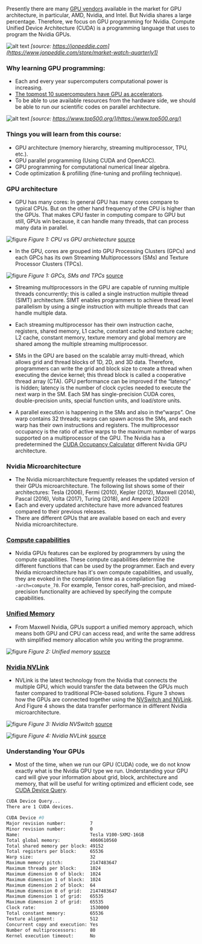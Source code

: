 Presently there are many [GPU vendors](https://www.jonpeddie.com/reports/market-watch/)
available in the market for GPU architecture, in particular,
AMD, Nvidia, and Intel. But Nvidia shares a large percentage.
Therefore, we focus on GPU programming for Nvidia.
Compute Unified Device Architecture (CUDA)
is a programming language that uses to program the Nvidia GPUs. 

![alt text](https://drive.google.com/uc?export=view&id=1Vcc4x9mGfK-iJHuhJ49-fGCsi1MAya0_)
*[source: https://jonpeddie.com](https://www.jonpeddie.com/store/market-watch-quarterly1)*

### Why learning GPU programming:

* Each and every year supercomputers computational power is increasing.
* [The topmost 10 supercomputers have GPU as accelerators](https://www.top500.org/).
* To be able to use available resources from the hardware side, we should be 
  able to run our scientific codes on parallel architecture.  

![alt text](https://drive.google.com/uc?export=view&id=1ANhLrLAmeHdIyE4ysyZnqQA449Fgq8tu)
*[source: https://www.top500.org/](https://www.top500.org/)*


### Things you will learn from this course:

* GPU architecture (memory hierarchy, streaming multiprocessor, TPU, etc.).
* GPU parallel programming (Using CUDA and OpenACC).
* GPU programming for computational numerical linear algebra.
* Code optimization & profilling (fine-tuning and profiling technique).


### GPU architecture

* GPU has many cores: In general GPU has many cores compare
  to typical CPUs. But on the other hand frequency of the
  CPU is higher than the GPUs. That makes CPU faster in
  computing compare to GPU but still, GPUs win because,
  it can handle many threads, that can process many data in parallel. 

![figure](https://drive.google.com/uc?export=view&id=1khagSDq91t7uZipGgPCM-Nf37yYFEraJ)
*Figure 1: CPU vs GPU archietecture* [source](https://docs.nvidia.com/cuda/cuda-c-programming-guide/index.html#introduction)


* In the GPU, cores are grouped into GPU Processing Clusters
  (GPCs) and each GPCs has its own Streaming Multiprocessors
  (SMs) and Texture Processor Clusters (TPCs). 

![figure](https://drive.google.com/uc?export=view&id=1RRDH7Wfaz8Vo3ueJl-mg1XW83Wd5QwaY)
*Figure 1: GPCs, SMs and TPCs* [source](https://docs.nvidia.com/cuda/cuda-c-programming-guide/index.html#introduction)


* Streaming multiprocessors in the GPU are capable of running
  multiple threads concurrently; this is called a single
  instruction multiple thread (SIMT) architecture.
  SIMT enables programmers to achieve thread level parallelism
  by using a single instruction with multiple threads that can handle multiple data. 

* Each streaming multiprocessor has their own instruction cache, registers, shared
  memory, L1 cache, constant cache and texture cache; L2 cache, constant memory,
  texture memory and global memory are shared among the multiple streaming multiprocessor.

* SMs in the GPU are based on the scalable array multi-thread,
  which allows grid and thread blocks of 1D, 2D, and 3D data.
  Therefore, programmers can write the grid and block size to
  create a thread when executing the device kernel; this thread
  block is called a cooperative thread array (CTA). GPU performance can be
  improved if the “latency” is hidden; latency is the number of clock cycles needed
  to execute the next warp in the SM. Each SM has single-precision CUDA cores,
  double-precision units, special function units, and load/store units.

* A parallel execution is happening in the SMs and also in the“warps”.
  One warp contains 32 threads; warps can spawn across the SMs,
  and each warp has their own instructions and registers.
  The multiprocessor occupancy is the ratio of active warps
  to the maximum number of warps supported on a multiprocessor of
  the GPU. The Nvidia has a predetermined the
  [CUDA Occupancy Calculator](https://docs.nvidia.com/cuda/cuda-occupancy-calculator/index.html)
  different Nvidia GPU architecture. 


### Nvidia Microarchitecture
* The Nvidia microarchitecture frequently releases the updated
  version of their GPUs microarchitecture. The following
  list shows some of their architectures: Tesla (2006),
  Fermi (2010), Kepler (2012), Maxwell (2014),
  Pascal (2016), Volta (2017), Turing (2018), and Ampere (2020) 
* Each and every updated architecture have more advanced
  features compared to their previous releases. 
* There are different GPUs that are available
  based on each and every Nvidia microarchitecture.


### [Compute capabilities](https://docs.nvidia.com/cuda/cuda-c-programming-guide/index.html#compute-capability)
* Nvidia GPUs features can be explored by programmers by
  using the compute capabilities. These compute capabilities
  determine the different functions that can be used by the programmer.
  Each and every Nvidia microarchitecture has it's own compute
  capabilities, and usually, they are evoked in the
  compilation time as a compilation flag <code> -arch=compute_70</code>.
  For example, Tensor cores, half-precision, and mixed-precision
  functionality are achieved by specifying the compute capabilities. 


### [Unified Memory](https://developer.nvidia.com/blog/unified-memory-cuda-beginners/)

* From Maxwell Nvidia, GPUs support a unified memory approach,
  which means both GPU and CPU can access read,
  and write the same address with simplified
  memory allocation while you writing the programme.

![figure](https://drive.google.com/uc?export=view&id=1s3PbSwz5nRxSBh9xdEZ29bwSZQe7Pn2d)
*Figure 2: Unified memory* [source](https://developer.nvidia.com/blog/unified-memory-cuda-beginners/)

### [Nvidia NVLink](https://www.nvidia.com/en-us/design-visualization/nvlink-bridges/) 

* NVLink is the latest technology from the Nvidia that connects
  the multiple GPU, which would transfer the data between
  the GPUs much faster compared to traditional PCIe-based solutions.
  Figure 3 shows how the GPUs are connected together using
  the [NVSwitch and NVLink](https://www.nvidia.com/en-us/data-center/nvlink/).
  And Figure 4 shows the data transfer performance in different Nvidia microarchitecture.     

![figure](https://drive.google.com/uc?export=view&id=1rVnHoiV_EMu_0ivrsEasc94UfeVgRXnb)
*Figure 3: Nvidia NVSwitch* [source](https://www.nvidia.com/en-us/data-center/nvlink/)

![figure](https://drive.google.com/uc?export=view&id=1IoVsFEDfP2kFaTOGvDe8flPncBmxPSOD)
*Figure 4: Nvidia NVLink* [source](https://www.nvidia.com/en-us/data-center/nvlink/)






### Understanding Your GPUs

* Most of the time, when we run our GPU (CUDA) code,
  we do not know exactly what is the Nvidia GPU type we run.
  Understanding your GPU card will give your information 
  about grid, block, architecture and memory, 
  that will be useful for writing optimized and efficient code,
  see [CUDA Device Query](https://raw.githubusercontent.com/ezhilmathik/PRACE-MOOC-GPU/main/code/query.cu?token=AK3BVJQBLNJEOK2PQBQ2B5DAISNEK). 

~~~bash 
CUDA Device Query...
There are 1 CUDA devices.

CUDA Device #0
Major revision number:         7
Minor revision number:         0
Name:                          Tesla V100-SXM2-16GB
Total global memory:           4060610560
Total shared memory per block: 49152
Total registers per block:     65536
Warp size:                     32
Maximum memory pitch:          2147483647
Maximum threads per block:     1024
Maximum dimension 0 of block:  1024
Maximum dimension 1 of block:  1024
Maximum dimension 2 of block:  64
Maximum dimension 0 of grid:   2147483647
Maximum dimension 1 of grid:   65535
Maximum dimension 2 of grid:   65535
Clock rate:                    1530000
Total constant memory:         65536
Texture alignment:             512
Concurrent copy and execution: Yes
Number of multiprocessors:     80
Kernel execution timeout:      No
~~~










